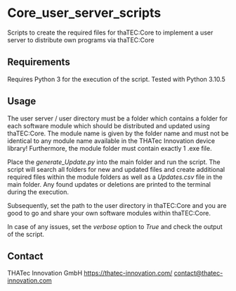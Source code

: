 # Core_user_server_scripts

Scripts to create the required files for thaTEC:Core to implement a user server to distribute own programs via thaTEC:Core

## Requirements

Requires Python 3 for the execution of the script.
Tested with Python 3.10.5

## Usage

The user server / user directory must be a folder which contains a folder for each software module which should be distributed and updated using thaTEC:Core. The module name is given by the folder name and must not be identical to any module name available in the THATec Innovation device library!
Furthermore, the module folder must contain exactly 1 .exe file.

Place the *generate_Update.py* into the main folder and run the script. The script will search all folders for new and updated files and create additional required files within the module folders as well as a *Updates.csv* file in the main folder. Any found updates or deletions are printed to the terminal during the execution.

Subsequently, set the path to the user directory in thaTEC:Core and you are good to go and share your own software modules within thaTEC:Core.

In case of any issues, set the *verbose* option to *True* and check the output of the script.

## Contact
THATec Innovation GmbH
https://thatec-innovation.com/
contact@thatec-innovation.com